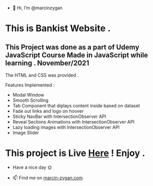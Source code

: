 - 👋 Hi, I’m @marcinzygan 

# This is Bankist Website . 
This Project was done as a part of Udemy JavaScript Course
Made in JavaScript while learning . November/2021
---------------------------
The HTML and CSS was provided .


Features Implemented :
- Modal Window
- Smooth Scrolling
- Tab Component that diplays content inside based on dataset
- Fade out links and logo on hoover
- Sticky NavBar with IntersectionObserver API
- Reveal Sections Animations with IntersectionObserver API
- Lazy loading images with IntersectionObserver API
- Image Slider

# This project is Live <a href="https://javascript-number-guess.netlify.app">Here</a> ! Enjoy .

- Have a nice day 🌞



- 📫 Find me on <a href="https://marcin-zygan.com">marcin-zygan.com</a>